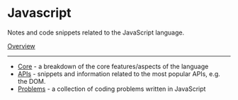 # Javascript

Notes and code snippets related to the JavaScript language.

[Overview](overview)

---

- [Core](core) - a breakdown of the core features/aspects of the language
- [APIs](apis) - snippets and information related to the most popular APIs, e.g. the DOM.
- [Problems](problems) - a collection of coding problems written in JavaScript
